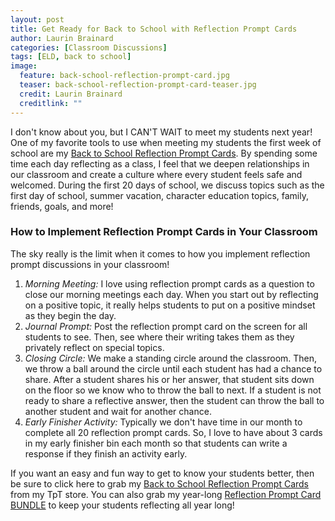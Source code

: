 ```yaml
---
layout: post
title: Get Ready for Back to School with Reflection Prompt Cards
author: Laurin Brainard
categories: [Classroom Discussions]
tags: [ELD, back to school]
image:
  feature: back-school-reflection-prompt-card.jpg
  teaser: back-school-reflection-prompt-card-teaser.jpg
  credit: Laurin Brainard
  creditlink: ""
---
```

I don't know about you, but I CAN'T WAIT to meet my students next year! One of my favorite tools to use when meeting my students the first week of school are my [Back to School Reflection Prompt Cards](http://bit.ly/2K7nH8H). By spending some time each day reflecting as a class, I feel that we deepen relationships in our classroom and create a culture where every student feels safe and welcomed. During the first 20 days of school, we discuss topics such as the first day of school, summer vacation, character education topics, family, friends, goals, and more! 

### How to Implement Reflection Prompt Cards in Your Classroom
The sky really is the limit when it comes to how you implement reflection prompt discussions in your classroom! 
1. *Morning Meeting:* I love using reflection prompt cards as a question to close our morning meetings each day. When you start out by reflecting on a positive topic, it really helps students to put on a positive mindset as they begin the day. 
2. *Journal Prompt:* Post the reflection prompt card on the screen for all students to see. Then, see where their writing takes them as they privately reflect on special topics. 
3. *Closing Circle:* We make a standing circle around the classroom. Then, we throw a ball around the circle until each student has had a chance to share. After a student shares his or her answer, that student sits down on the floor so we know who to throw the ball to next. If a student is not ready to share a reflective answer, then the student can throw the ball to another student and wait for another chance. 
4. *Early Finisher Activity:* Typically we don't have time in our month to complete all 20 reflection prompt cards. So, I love to have about 3 cards in my early finisher bin each month so that students can write a response if they finish an activity early. 

If you want an easy and fun way to get to know your students better, then be sure to click here to grab my [Back to School Reflection Prompt Cards](http://bit.ly/2K7nH8H) from my TpT store. You can also grab my year-long [Reflection Prompt Card BUNDLE](http://bit.ly/2Fmbpmj) to keep your students reflecting all year long!